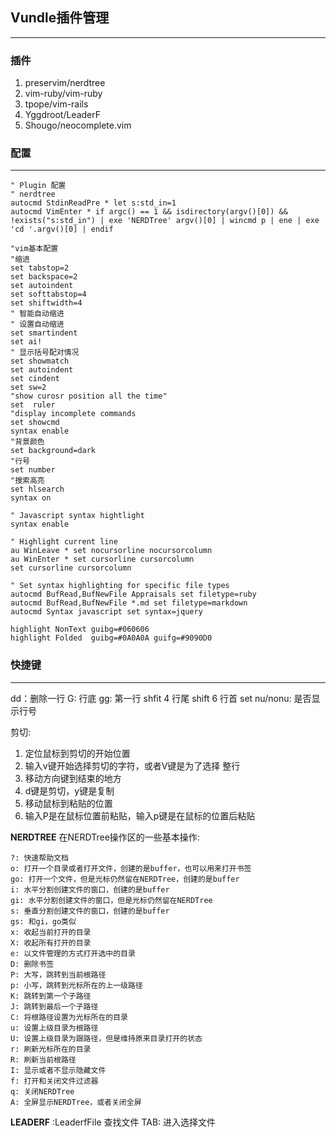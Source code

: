 ## Vundle插件管理
---
### 插件
1. preservim/nerdtree
2. vim-ruby/vim-ruby
3. tpope/vim-rails
4. Yggdroot/LeaderF
5. Shougo/neocomplete.vim


### 配置
---
```vim
" Plugin 配置
" nerdtree
autocmd StdinReadPre * let s:std_in=1
autocmd VimEnter * if argc() == 1 && isdirectory(argv()[0]) && !exists("s:std_in") | exe 'NERDTree' argv()[0] | wincmd p | ene | exe 'cd '.argv()[0] | endif

"vim基本配置
"缩进
set tabstop=2
set backspace=2
set autoindent
set softtabstop=4
set shiftwidth=4
" 智能自动缩进
" 设置自动缩进
set smartindent
set ai!
" 显示括号配对情况
set showmatch
set autoindent
set cindent
set sw=2
"show curosr position all the time"
set  ruler
"display incomplete commands
set showcmd
syntax enable
"背景颜色
set background=dark
"行号
set number
"搜索高亮
set hlsearch
syntax on

" Javascript syntax hightlight
syntax enable

" Highlight current line
au WinLeave * set nocursorline nocursorcolumn
au WinEnter * set cursorline cursorcolumn
set cursorline cursorcolumn

" Set syntax highlighting for specific file types
autocmd BufRead,BufNewFile Appraisals set filetype=ruby
autocmd BufRead,BufNewFile *.md set filetype=markdown
autocmd Syntax javascript set syntax=jquery

highlight NonText guibg=#060606
highlight Folded  guibg=#0A0A0A guifg=#9090D0
```


### 快捷键
---
dd：删除一行
G: 行底
gg: 第一行
shfit 4 行尾
shift 6 行首
set nu/nonu: 是否显示行号

剪切:
1. 定位鼠标到剪切的开始位置
2. 输入v键开始选择剪切的字符，或者V键是为了选择 整行
3. 移动方向键到结束的地方
4. d键是剪切，y键是复制
5. 移动鼠标到粘贴的位置
6. 输入P是在鼠标位置前粘贴，输入p键是在鼠标的位置后粘贴

**NERDTREE**
在NERDTree操作区的一些基本操作:
```shell
?: 快速帮助文档
o: 打开一个目录或者打开文件，创建的是buffer，也可以用来打开书签
go: 打开一个文件，但是光标仍然留在NERDTree，创建的是buffer
i: 水平分割创建文件的窗口，创建的是buffer
gi: 水平分割创建文件的窗口，但是光标仍然留在NERDTree
s: 垂直分割创建文件的窗口，创建的是buffer
gs: 和gi，go类似
x: 收起当前打开的目录
X: 收起所有打开的目录
e: 以文件管理的方式打开选中的目录
D: 删除书签
P: 大写，跳转到当前根路径
p: 小写，跳转到光标所在的上一级路径
K: 跳转到第一个子路径
J: 跳转到最后一个子路径
C: 将根路径设置为光标所在的目录
u: 设置上级目录为根路径
U: 设置上级目录为跟路径，但是维持原来目录打开的状态
r: 刷新光标所在的目录
R: 刷新当前根路径
I: 显示或者不显示隐藏文件
f: 打开和关闭文件过滤器
q: 关闭NERDTree
A: 全屏显示NERDTree，或者关闭全屏
```

**LEADERF**
:LeaderfFile 查找文件
TAB: 进入选择文件